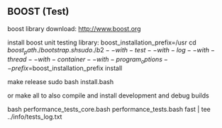 BOOST (Test)
------------

boost library download:
	http://www.boost.org

install boost unit testing library:
        boost_installation_prefix=/usr
	cd $boost_path
	./bootstrap.sh
	sudo ./b2 --with-test --with-log --with-thread --with-container --with-program_options --prefix=$boost_installation_prefix install

make release
sudo bash install.bash

or
make all to also compile and install development and debug builds


bash performance_tests_core.bash performance_tests.bash fast | tee ../info/tests_log.txt
